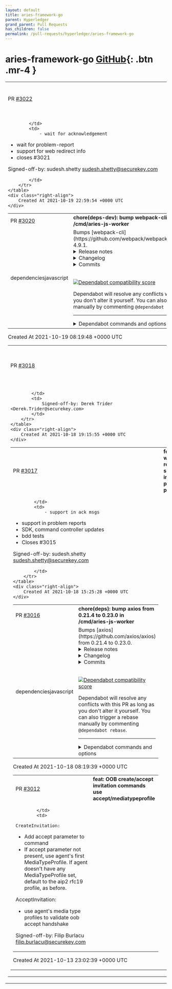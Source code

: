 ```yaml
---
layout: default
title: aries-framework-go
parent: Hyperledger
grand_parent: Pull Requests
has_children: false
permalink: /pull-requests/hyperledger/aries-framework-go
---
```


# aries-framework-go <span class="fs-3 right-align">[GitHub](https://github.com/hyperledger/aries-framework-go){: .btn .mr-4 }</span>


<div>
    <table>
        <tr>
            <td>
                PR <a href="https://github.com/hyperledger/aries-framework-go/pull/3022" class=".btn">#3022</a>
            </td>
            <td>
                <b>
                    feat: vcwallet presentproof - wait for done
                </b>
            </td>
        </tr>
        <tr>
            <td>
                
            </td>
            <td>
                - wait for acknowledgement
- wait for problem-report
- support for web redirect info
- closes #3021

Signed-off-by: sudesh.shetty <sudesh.shetty@securekey.com>

            </td>
        </tr>
    </table>
    <div class="right-align">
        Created At 2021-10-19 22:59:54 +0000 UTC
    </div>
</div>

<div>
    <table>
        <tr>
            <td>
                PR <a href="https://github.com/hyperledger/aries-framework-go/pull/3020" class=".btn">#3020</a>
            </td>
            <td>
                <b>
                    chore(deps-dev): bump webpack-cli from 4.8.0 to 4.9.1 in /cmd/aries-js-worker
                </b>
            </td>
        </tr>
        <tr>
            <td>
                <span class="chip">dependencies</span><span class="chip">javascript</span>
            </td>
            <td>
                Bumps [webpack-cli](https://github.com/webpack/webpack-cli) from 4.8.0 to 4.9.1.
<details>
<summary>Release notes</summary>
<p><em>Sourced from <a href="https://github.com/webpack/webpack-cli/releases">webpack-cli's releases</a>.</em></p>
<blockquote>
<h2>v4.9.1</h2>
<h2><a href="https://github.com/webpack/webpack-cli/compare/webpack-cli@4.9.0...webpack-cli@4.9.1">4.9.1</a> (2021-10-18)</h2>
<h3>Bug Fixes</h3>
<ul>
<li>compatibility with dynamic <code>import</code> (<a href="https://github-redirect.dependabot.com/webpack/webpack-cli/issues/3006">#3006</a>) (<a href="https://github.com/webpack/webpack-cli/commit/6a9aac99665f0d2f2f0c58c757c6befbc7734c8f">6a9aac9</a>)</li>
</ul>
<h2>v4.9.0</h2>
<h1><a href="https://github.com/webpack/webpack-cli/compare/webpack-cli@4.8.0...webpack-cli@4.9.0">4.9.0</a> (2021-10-06)</h1>
<h3>Bug Fixes</h3>
<ul>
<li>handle <code>undefined</code> and empty configuration export (<a href="https://github-redirect.dependabot.com/webpack/webpack-cli/issues/2930">#2930</a>) (<a href="https://github.com/webpack/webpack-cli/commit/9b9040e97c1d7a68d0757c05a67fb0fc8184b827">9b9040e</a>)</li>
</ul>
<h3>Features</h3>
<ul>
<li>allow to run commands without webpack installation where it is unnecessary (<a href="https://github-redirect.dependabot.com/webpack/webpack-cli/issues/2907">#2907</a>) (<a href="https://github.com/webpack/webpack-cli/commit/603041d7e6a9b764bd79d1a8effd22a3e0f019cb">603041d</a>)</li>
</ul>
</blockquote>
</details>
<details>
<summary>Changelog</summary>
<p><em>Sourced from <a href="https://github.com/webpack/webpack-cli/blob/master/CHANGELOG.md">webpack-cli's changelog</a>.</em></p>
<blockquote>
<h2><a href="https://github.com/webpack/webpack-cli/compare/webpack-cli@4.9.0...webpack-cli@4.9.1">4.9.1</a> (2021-10-18)</h2>
<h3>Bug Fixes</h3>
<ul>
<li>compatibility with dynamic <code>import</code> (<a href="https://github-redirect.dependabot.com/webpack/webpack-cli/issues/3006">#3006</a>) (<a href="https://github.com/webpack/webpack-cli/commit/6a9aac99665f0d2f2f0c58c757c6befbc7734c8f">6a9aac9</a>)</li>
</ul>
<h1><a href="https://github.com/webpack/webpack-cli/compare/webpack-cli@4.8.0...webpack-cli@4.9.0">4.9.0</a> (2021-10-06)</h1>
<h3>Bug Fixes</h3>
<ul>
<li>handle <code>undefined</code> and empty configuration export (<a href="https://github-redirect.dependabot.com/webpack/webpack-cli/issues/2930">#2930</a>) (<a href="https://github.com/webpack/webpack-cli/commit/9b9040e97c1d7a68d0757c05a67fb0fc8184b827">9b9040e</a>)</li>
</ul>
<h3>Features</h3>
<ul>
<li>allow to run commands without webpack installation where it is unnecessary (<a href="https://github-redirect.dependabot.com/webpack/webpack-cli/issues/2907">#2907</a>) (<a href="https://github.com/webpack/webpack-cli/commit/603041d7e6a9b764bd79d1a8effd22a3e0f019cb">603041d</a>)</li>
</ul>
</blockquote>
</details>
<details>
<summary>Commits</summary>
<ul>
<li><a href="https://github.com/webpack/webpack-cli/commit/c5415fc9e755ceea5047a7c21b5bd19c92902b1d"><code>c5415fc</code></a> chore(release): publish new version</li>
<li><a href="https://github.com/webpack/webpack-cli/commit/6a9aac99665f0d2f2f0c58c757c6befbc7734c8f"><code>6a9aac9</code></a> fix: compatibility with dynamic <code>import</code> (<a href="https://github-redirect.dependabot.com/webpack/webpack-cli/issues/3006">#3006</a>)</li>
<li><a href="https://github.com/webpack/webpack-cli/commit/5a510434f2754ea61c046dbc2ba071f40e17d87c"><code>5a51043</code></a> chore(deps-dev): bump jest from 27.2.5 to 27.3.0 (<a href="https://github-redirect.dependabot.com/webpack/webpack-cli/issues/3008">#3008</a>)</li>
<li><a href="https://github.com/webpack/webpack-cli/commit/a161adfc14143c358943ebf06380a73a3331b653"><code>a161adf</code></a> chore(deps-dev): bump ts-jest from 27.0.6 to 27.0.7 (<a href="https://github-redirect.dependabot.com/webpack/webpack-cli/issues/3007">#3007</a>)</li>
<li><a href="https://github.com/webpack/webpack-cli/commit/7080a2069a507cab5639112bbd8bd93b66d49bcf"><code>7080a20</code></a> chore: update docs (<a href="https://github-redirect.dependabot.com/webpack/webpack-cli/issues/3003">#3003</a>)</li>
<li><a href="https://github.com/webpack/webpack-cli/commit/817c9e80a12636a851d13f119864e34536c598e5"><code>817c9e8</code></a> chore(deps-dev): bump ts-jest from 27.0.5 to 27.0.6 (<a href="https://github-redirect.dependabot.com/webpack/webpack-cli/issues/3002">#3002</a>)</li>
<li><a href="https://github.com/webpack/webpack-cli/commit/f7ec4690d6f558316b3214f640673bfa475e413c"><code>f7ec469</code></a> chore(deps-dev): bump webpack from 5.58.1 to 5.58.2 (<a href="https://github-redirect.dependabot.com/webpack/webpack-cli/issues/3001">#3001</a>)</li>
<li><a href="https://github.com/webpack/webpack-cli/commit/0b17a3daa41e268b405d6be1d432322ab5a88e7d"><code>0b17a3d</code></a> chore(deps-dev): bump webpack-bundle-analyzer</li>
<li><a href="https://github.com/webpack/webpack-cli/commit/b967fa3c983709eebdcbc8d113b5f559631ad412"><code>b967fa3</code></a> chore(deps-dev): bump typescript</li>
<li><a href="https://github.com/webpack/webpack-cli/commit/2e0b97d95bfd4106f607cf88ec0624ef774efc3a"><code>2e0b97d</code></a> chore(deps-dev): bump webpack from 5.58.0 to 5.58.1 (<a href="https://github-redirect.dependabot.com/webpack/webpack-cli/issues/2996">#2996</a>)</li>
<li>Additional commits viewable in <a href="https://github.com/webpack/webpack-cli/compare/webpack-cli@4.8.0...webpack-cli@4.9.1">compare view</a></li>
</ul>
</details>
<br />


[![Dependabot compatibility score](https://dependabot-badges.githubapp.com/badges/compatibility_score?dependency-name=webpack-cli&package-manager=npm_and_yarn&previous-version=4.8.0&new-version=4.9.1)](https://docs.github.com/en/github/managing-security-vulnerabilities/about-dependabot-security-updates#about-compatibility-scores)

Dependabot will resolve any conflicts with this PR as long as you don't alter it yourself. You can also trigger a rebase manually by commenting `@dependabot rebase`.

[//]: # (dependabot-automerge-start)
[//]: # (dependabot-automerge-end)

---

<details>
<summary>Dependabot commands and options</summary>
<br />

You can trigger Dependabot actions by commenting on this PR:
- `@dependabot rebase` will rebase this PR
- `@dependabot recreate` will recreate this PR, overwriting any edits that have been made to it
- `@dependabot merge` will merge this PR after your CI passes on it
- `@dependabot squash and merge` will squash and merge this PR after your CI passes on it
- `@dependabot cancel merge` will cancel a previously requested merge and block automerging
- `@dependabot reopen` will reopen this PR if it is closed
- `@dependabot close` will close this PR and stop Dependabot recreating it. You can achieve the same result by closing it manually
- `@dependabot ignore this major version` will close this PR and stop Dependabot creating any more for this major version (unless you reopen the PR or upgrade to it yourself)
- `@dependabot ignore this minor version` will close this PR and stop Dependabot creating any more for this minor version (unless you reopen the PR or upgrade to it yourself)
- `@dependabot ignore this dependency` will close this PR and stop Dependabot creating any more for this dependency (unless you reopen the PR or upgrade to it yourself)


</details>
            </td>
        </tr>
    </table>
    <div class="right-align">
        Created At 2021-10-19 08:19:48 +0000 UTC
    </div>
</div>

<div>
    <table>
        <tr>
            <td>
                PR <a href="https://github.com/hyperledger/aries-framework-go/pull/3018" class=".btn">#3018</a>
            </td>
            <td>
                <b>
                    docs: Add clarification to Next method in Iterator interface
                </b>
            </td>
        </tr>
        <tr>
            <td>
                
            </td>
            <td>
                Signed-off-by: Derek Trider <Derek.Trider@securekey.com>
            </td>
        </tr>
    </table>
    <div class="right-align">
        Created At 2021-10-18 19:15:55 +0000 UTC
    </div>
</div>

<div>
    <table>
        <tr>
            <td>
                PR <a href="https://github.com/hyperledger/aries-framework-go/pull/3017" class=".btn">#3017</a>
            </td>
            <td>
                <b>
                    feat: web-redirect support in present proof
                </b>
            </td>
        </tr>
        <tr>
            <td>
                
            </td>
            <td>
                - support in ack msgs
- support in problem reports
- SDK, command controller updates
- bdd tests
- Closes #3015

Signed-off-by: sudesh.shetty <sudesh.shetty@securekey.com>

            </td>
        </tr>
    </table>
    <div class="right-align">
        Created At 2021-10-18 15:25:28 +0000 UTC
    </div>
</div>

<div>
    <table>
        <tr>
            <td>
                PR <a href="https://github.com/hyperledger/aries-framework-go/pull/3016" class=".btn">#3016</a>
            </td>
            <td>
                <b>
                    chore(deps): bump axios from 0.21.4 to 0.23.0 in /cmd/aries-js-worker
                </b>
            </td>
        </tr>
        <tr>
            <td>
                <span class="chip">dependencies</span><span class="chip">javascript</span>
            </td>
            <td>
                Bumps [axios](https://github.com/axios/axios) from 0.21.4 to 0.23.0.
<details>
<summary>Release notes</summary>
<p><em>Sourced from <a href="https://github.com/axios/axios/releases">axios's releases</a>.</em></p>
<blockquote>
<h2>v0.23.0</h2>
<h3>0.23.0 (October 12, 2021)</h3>
<p>Breaking changes:</p>
<ul>
<li>Distinguish request and response data types (<a href="https://github-redirect.dependabot.com/axios/axios/pull/4116">#4116</a>)</li>
<li>Change never type to unknown (<a href="https://github-redirect.dependabot.com/axios/axios/pull/4142">#4142</a>)</li>
<li>Fixed TransitionalOptions typings (<a href="https://github-redirect.dependabot.com/axios/axios/pull/4147">#4147</a>)</li>
</ul>
<p>Fixes and Functionality:</p>
<ul>
<li>Adding globalObject: 'this' to webpack config (<a href="https://github-redirect.dependabot.com/axios/axios/pull/3176">#3176</a>)</li>
<li>Adding insecureHTTPParser type to AxiosRequestConfig (<a href="https://github-redirect.dependabot.com/axios/axios/pull/4066">#4066</a>)</li>
<li>Fix missing semicolon in typings (<a href="https://github-redirect.dependabot.com/axios/axios/pull/4115">#4115</a>)</li>
<li>Fix response headers types (<a href="https://github-redirect.dependabot.com/axios/axios/pull/4136">#4136</a>)</li>
</ul>
<p>Internal and Tests:</p>
<ul>
<li>Improve timeout error when timeout is browser default (<a href="https://github-redirect.dependabot.com/axios/axios/pull/3209">#3209</a>)</li>
<li>Fix node version on CI (<a href="https://github-redirect.dependabot.com/axios/axios/pull/4069">#4069</a>)</li>
<li>Added testing to TypeScript portion of project (<a href="https://github-redirect.dependabot.com/axios/axios/pull/4140">#4140</a>)</li>
</ul>
<p>Documentation:</p>
<ul>
<li>Rename Angular to AngularJS (<a href="https://github-redirect.dependabot.com/axios/axios/pull/4114">#4114</a>)</li>
</ul>
<p>Huge thanks to everyone who contributed to this release via code (authors listed below) or via reviews and triaging on GitHub:</p>
<ul>
<li><a href="https://github.com/axios/axios/blob/HEAD/mailto:jasonsaayman@gmail.com">Jay</a></li>
<li><a href="https://github.com/Evan-Finkelstein">Evan-Finkelstein</a></li>
<li><a href="https://github.com/Jezorko">Paweł Szymański</a></li>
<li><a href="https://github.com/dobesv">Dobes Vandermeer</a></li>
<li><a href="https://github.com/caugner">Claas Augner</a></li>
<li><a href="https://github.com/remcohaszing">Remco Haszing</a></li>
<li><a href="https://github.com/egmen">Evgeniy</a></li>
<li><a href="https://github.com/DigitalBrainJS">Dmitriy Mozgovoy</a></li>
</ul>
<h2>v0.22.0</h2>
<h3>0.22.0 (October 01, 2021)</h3>
<p>Fixes and Functionality:</p>
<ul>
<li>Caseless header comparing in HTTP adapter (<a href="https://github-redirect.dependabot.com/axios/axios/pull/2880">#2880</a>)</li>
<li>Avoid package.json import fixing issues and warnings related to this (<a href="https://github-redirect.dependabot.com/axios/axios/pull/4041">#4041</a>), (<a href="https://github-redirect.dependabot.com/axios/axios/pull/4065">#4065</a>)</li>
<li>Fixed cancelToken leakage and added AbortController support (<a href="https://github-redirect.dependabot.com/axios/axios/pull/3305">#3305</a>)</li>
<li>Updating CI to run on release branches</li>
<li>Bump follow redirects version</li>
<li>Fixed default transitional config for custom Axios instance; (<a href="https://github-redirect.dependabot.com/axios/axios/pull/4052">#4052</a>)</li>
</ul>
<p>Huge thanks to everyone who contributed to this release via code (authors listed below) or via reviews and triaging on GitHub:</p>
<ul>
<li><a href="https://github.com/axios/axios/blob/HEAD/mailto:jasonsaayman@gmail.com">Jay</a></li>
<li><a href="https://github.com/mastermatt">Matt R. Wilson</a></li>
<li><a href="https://github.com/chinesedfan">Xianming Zhong</a></li>
<li><a href="https://github.com/DigitalBrainJS">Dmitriy Mozgovoy</a></li>
</ul>
</blockquote>
</details>
<details>
<summary>Changelog</summary>
<p><em>Sourced from <a href="https://github.com/axios/axios/blob/master/CHANGELOG.md">axios's changelog</a>.</em></p>
<blockquote>
<h3>0.23.0 (October 12, 2021)</h3>
<p>Breaking changes:</p>
<ul>
<li>Distinguish request and response data types (<a href="https://github-redirect.dependabot.com/axios/axios/pull/4116">#4116</a>)</li>
<li>Change never type to unknown (<a href="https://github-redirect.dependabot.com/axios/axios/pull/4142">#4142</a>)</li>
<li>Fixed TransitionalOptions typings (<a href="https://github-redirect.dependabot.com/axios/axios/pull/4147">#4147</a>)</li>
</ul>
<p>Fixes and Functionality:</p>
<ul>
<li>Adding globalObject: 'this' to webpack config (<a href="https://github-redirect.dependabot.com/axios/axios/pull/3176">#3176</a>)</li>
<li>Adding insecureHTTPParser type to AxiosRequestConfig (<a href="https://github-redirect.dependabot.com/axios/axios/pull/4066">#4066</a>)</li>
<li>Fix missing semicolon in typings (<a href="https://github-redirect.dependabot.com/axios/axios/pull/4115">#4115</a>)</li>
<li>Fix response headers types (<a href="https://github-redirect.dependabot.com/axios/axios/pull/4136">#4136</a>)</li>
</ul>
<p>Internal and Tests:</p>
<ul>
<li>Improve timeout error when timeout is browser default (<a href="https://github-redirect.dependabot.com/axios/axios/pull/3209">#3209</a>)</li>
<li>Fix node version on CI (<a href="https://github-redirect.dependabot.com/axios/axios/pull/4069">#4069</a>)</li>
<li>Added testing to TypeScript portion of project (<a href="https://github-redirect.dependabot.com/axios/axios/pull/4140">#4140</a>)</li>
</ul>
<p>Documentation:</p>
<ul>
<li>Rename Angular to AngularJS (<a href="https://github-redirect.dependabot.com/axios/axios/pull/4114">#4114</a>)</li>
</ul>
<p>Huge thanks to everyone who contributed to this release via code (authors listed below) or via reviews and triaging on GitHub:</p>
<ul>
<li><a href="https://github.com/axios/axios/blob/master/mailto:jasonsaayman@gmail.com">Jay</a></li>
<li><a href="https://github.com/Evan-Finkelstein">Evan-Finkelstein</a></li>
<li><a href="https://github.com/Jezorko">Paweł Szymański</a></li>
<li><a href="https://github.com/dobesv">Dobes Vandermeer</a></li>
<li><a href="https://github.com/caugner">Claas Augner</a></li>
<li><a href="https://github.com/remcohaszing">Remco Haszing</a></li>
<li><a href="https://github.com/egmen">Evgeniy</a></li>
<li><a href="https://github.com/DigitalBrainJS">Dmitriy Mozgovoy</a></li>
</ul>
<h3>0.22.0 (October 01, 2021)</h3>
<p>Fixes and Functionality:</p>
<ul>
<li>Caseless header comparing in HTTP adapter (<a href="https://github-redirect.dependabot.com/axios/axios/pull/2880">#2880</a>)</li>
<li>Avoid package.json import fixing issues and warnings related to this (<a href="https://github-redirect.dependabot.com/axios/axios/pull/4041">#4041</a>), (<a href="https://github-redirect.dependabot.com/axios/axios/pull/4065">#4065</a>)</li>
<li>Fixed cancelToken leakage and added AbortController support (<a href="https://github-redirect.dependabot.com/axios/axios/pull/3305">#3305</a>)</li>
<li>Updating CI to run on release branches</li>
<li>Bump follow redirects version</li>
<li>Fixed default transitional config for custom Axios instance; (<a href="https://github-redirect.dependabot.com/axios/axios/pull/4052">#4052</a>)</li>
</ul>
<p>Huge thanks to everyone who contributed to this release via code (authors listed below) or via reviews and triaging on GitHub:</p>
<ul>
<li><a href="https://github.com/axios/axios/blob/master/mailto:jasonsaayman@gmail.com">Jay</a></li>
<li><a href="https://github.com/mastermatt">Matt R. Wilson</a></li>
<li><a href="https://github.com/chinesedfan">Xianming Zhong</a></li>
<li><a href="https://github.com/DigitalBrainJS">Dmitriy Mozgovoy</a></li>
</ul>
</blockquote>
</details>
<details>
<summary>Commits</summary>
<ul>
<li><a href="https://github.com/axios/axios/commit/1025d1231a7747503188459dd5a6d1effdcea928"><code>1025d12</code></a> Release v0.23.0</li>
<li><a href="https://github.com/axios/axios/commit/6d1e30fd80abbf198bca61e7339264e6782dfd73"><code>6d1e30f</code></a> Prepared release notes</li>
<li><a href="https://github.com/axios/axios/commit/20e8b6bc8c27f368ab48241dc14b89bc768ff5f1"><code>20e8b6b</code></a> chore(docs): rename Angular to AngularJS (<a href="https://github-redirect.dependabot.com/axios/axios/issues/4114">#4114</a>)</li>
<li><a href="https://github.com/axios/axios/commit/94a93447992392441f1928dffc9f10529ecec417"><code>94a9344</code></a> Test types (<a href="https://github-redirect.dependabot.com/axios/axios/issues/4140">#4140</a>)</li>
<li><a href="https://github.com/axios/axios/commit/fce210a67e240820cc2c9b146ac80ba6985b8477"><code>fce210a</code></a> Fixed TransitionalOptions typings (<a href="https://github-redirect.dependabot.com/axios/axios/issues/4147">#4147</a>)</li>
<li><a href="https://github.com/axios/axios/commit/547815d9fda524babf9e2b3e9f1648834cb44cb5"><code>547815d</code></a> Mending merge conflict</li>
<li><a href="https://github.com/axios/axios/commit/e462973a4b23e9541efe3e64ca120ae9111a6ad8"><code>e462973</code></a> fix response headers types (<a href="https://github-redirect.dependabot.com/axios/axios/issues/4136">#4136</a>)</li>
<li><a href="https://github.com/axios/axios/commit/7c9a5c5c840b726d621a15f9f859029fff13c961"><code>7c9a5c5</code></a> Fix missing semicolon in typings (<a href="https://github-redirect.dependabot.com/axios/axios/issues/4115">#4115</a>)</li>
<li><a href="https://github.com/axios/axios/commit/6c002323a6bf1efb66942cc130bd8d7cce212930"><code>6c00232</code></a> Change never type to unknown (<a href="https://github-redirect.dependabot.com/axios/axios/issues/4142">#4142</a>)</li>
<li><a href="https://github.com/axios/axios/commit/28a06e6d95b6a8d4f65148743683e85b90719352"><code>28a06e6</code></a> Distinguish request and response data types (<a href="https://github-redirect.dependabot.com/axios/axios/issues/4116">#4116</a>)</li>
<li>Additional commits viewable in <a href="https://github.com/axios/axios/compare/v0.21.4...v0.23.0">compare view</a></li>
</ul>
</details>
<br />


[![Dependabot compatibility score](https://dependabot-badges.githubapp.com/badges/compatibility_score?dependency-name=axios&package-manager=npm_and_yarn&previous-version=0.21.4&new-version=0.23.0)](https://docs.github.com/en/github/managing-security-vulnerabilities/about-dependabot-security-updates#about-compatibility-scores)

Dependabot will resolve any conflicts with this PR as long as you don't alter it yourself. You can also trigger a rebase manually by commenting `@dependabot rebase`.

[//]: # (dependabot-automerge-start)
[//]: # (dependabot-automerge-end)

---

<details>
<summary>Dependabot commands and options</summary>
<br />

You can trigger Dependabot actions by commenting on this PR:
- `@dependabot rebase` will rebase this PR
- `@dependabot recreate` will recreate this PR, overwriting any edits that have been made to it
- `@dependabot merge` will merge this PR after your CI passes on it
- `@dependabot squash and merge` will squash and merge this PR after your CI passes on it
- `@dependabot cancel merge` will cancel a previously requested merge and block automerging
- `@dependabot reopen` will reopen this PR if it is closed
- `@dependabot close` will close this PR and stop Dependabot recreating it. You can achieve the same result by closing it manually
- `@dependabot ignore this major version` will close this PR and stop Dependabot creating any more for this major version (unless you reopen the PR or upgrade to it yourself)
- `@dependabot ignore this minor version` will close this PR and stop Dependabot creating any more for this minor version (unless you reopen the PR or upgrade to it yourself)
- `@dependabot ignore this dependency` will close this PR and stop Dependabot creating any more for this dependency (unless you reopen the PR or upgrade to it yourself)


</details>
            </td>
        </tr>
    </table>
    <div class="right-align">
        Created At 2021-10-18 08:19:39 +0000 UTC
    </div>
</div>

<div>
    <table>
        <tr>
            <td>
                PR <a href="https://github.com/hyperledger/aries-framework-go/pull/3012" class=".btn">#3012</a>
            </td>
            <td>
                <b>
                    feat: OOB create/accept invitation commands use accept/mediatypeprofile
                </b>
            </td>
        </tr>
        <tr>
            <td>
                
            </td>
            <td>
                CreateInvitation:
- Add accept parameter to command
- If accept parameter not present, use agent's first MediaTypeProfile.
  If agent doesn't have any MediaTypeProfile set, default to the aip2 rfc19
  profile, as before.

AcceptInvitation:
- use agent's media type profiles to validate oob accept handshake

Signed-off-by: Filip Burlacu <filip.burlacu@securekey.com>
            </td>
        </tr>
    </table>
    <div class="right-align">
        Created At 2021-10-13 23:02:39 +0000 UTC
    </div>
</div>

